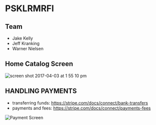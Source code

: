 # PSKLRMRFI

## Team
 * Jake Kelly
 * Jeff Kranking
 * Warner Nielsen

## Home Catalog Screen
![screen shot 2017-04-03 at 1 55 10 pm](https://cloud.githubusercontent.com/assets/20993624/24631468/43ed6c64-1875-11e7-8368-3d16fc9275f1.png)

## HANDLING PAYMENTS
- transferring funds: https://stripe.com/docs/connect/bank-transfers
- payments and fees: https://stripe.com/docs/connect/payments-fees

![Payment Screen](https://cloud.githubusercontent.com/assets/20993624/24631303/a241948a-1874-11e7-8268-52d04cd5ee13.png)
